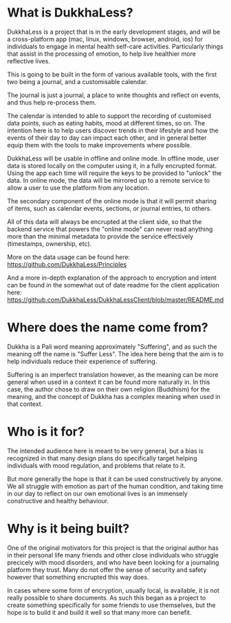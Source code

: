 # What is DukkhaLess?
DukkhaLess is a project that is in the early development stages, and will be a cross-platform app (mac, linux, windows, browser, android, ios) for individuals to engage in mental health self-care activities. Particularly things that assist in the processing of emotion, to help live healthier more reflective lives. 

This is going to be built in the form of various available tools, with the first two being a journal, and a customisable calendar. 

The journal is just a journal, a place to write thoughts and reflect on events, and thus help re-process them.

The calendar is intended to able to support the recording of customised data points, such as eating habits, mood at different times, so on. The intention here is to help users discover trends in their lifestyle and how the events of their day to day can impact each other, and in general better equip them with the tools to make improvements where possible.

DukkhaLess will be usable in offline and online mode. In offline mode, user data is stored locally on the computer using it, in a fully encrupted format. Using the app each time will require the keys to be provided to "unlock" the data. In online mode, the data will be mirrored up to a remote service to allow a user to use the platform from any location.

The secondary component of the online mode is that it will permit sharing of items, such as calendar events, sections, or journal entries, to others.

All of this data will always be encrupted at the client side, so that the backend service that powers the "online mode" can never read anything more than the minimal metadata to provide the service effectively (timestamps, ownership, etc).

More on the data usage can be found here: https://github.com/DukkhaLess/Principles

And a more in-depth explanation of the approach to encryption and intent can be found in the somewhat out of date readme for the client application here: https://github.com/DukkhaLess/DukkhaLessClient/blob/master/README.md

# Where does the name come from?

Dukkha is a Pali word meaning approximately "Suffering", and as such the meaning off the name is "Suffer Less". The idea here being that the aim is to help individuals reduce their experience of suffering.

Suffering is an imperfect translation however, as the meaning can be more general when used in a context it can be found more naturally in. In this case, the author chose to draw on their own religion (Buddhism) for the meaning, and the concept of Dukkha has a complex meaning when used in that context.

# Who is it for?

The intended audience here is meant to be very general, but a bias is recognized in that many design plans do specifically target helping individuals with mood regulation, and problems that relate to it.

But more generally the hope is that it can be used constructively by anyone. We all struggle with emotion as part of the human condition, and taking time in our day to reflect on our own emotional lives is an immensely constructive and healthy behaviour.

# Why is it being built?

One of the original motivators for this project is that the original author has in their personal life many friends and other close individuals who struggle precicely with mood disorders, and who have been looking for a journaling platform they trust. Many do not offer the sense of security and safety however that something encrupted this way does.

In cases where some form of encryption, usually local, is available, it is not really possible to share documents. As such this began as a project to create something specifically for some friends to use themselves, but the hope is to build it and build it well so that many more can benefit.
